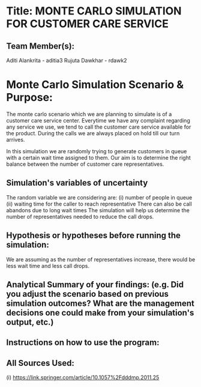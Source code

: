 # Title: MONTE CARLO SIMULATION FOR CUSTOMER CARE SERVICE

## Team Member(s):
Aditi Alankrita - aditia3
Rujuta Dawkhar - rdawk2

# Monte Carlo Simulation Scenario & Purpose:
The monte carlo scenario which we are planning to simulate is of a customer care service center. Everytime we have any complaint regarding any service we use, we tend to call the customer care service available for the product. During the calls we are always placed on hold till our turn arrives. 

In this simulation we are randomly trying to generate customers in queue with a certain wait time assigned to them. Our aim is to determine the right balance between the number of customer care representatives.

## Simulation's variables of uncertainty
The random variable we are considering are:
(i) number of people in queue 
(ii) waiting time for the caller to reach representative
There can also be call abandons due to long wait times
The simulation will help us determine the number of representatives needed to reduce the call drops.

## Hypothesis or hypotheses before running the simulation:
We are assuming as the number of representatives increase, there would be less wait time and less call drops.

## Analytical Summary of your findings: (e.g. Did you adjust the scenario based on previous simulation outcomes?  What are the management decisions one could make from your simulation's output, etc.)

## Instructions on how to use the program:

## All Sources Used:

(i) https://link.springer.com/article/10.1057%2Fdddmp.2011.25

